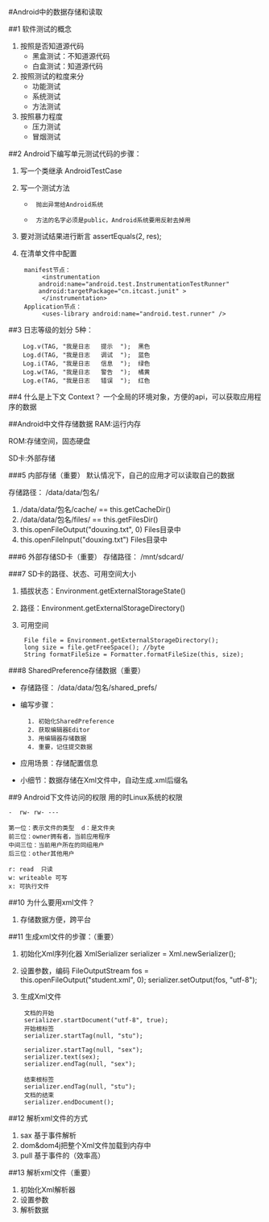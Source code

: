 #Android中的数据存储和读取


##1 软件测试的概念
1. 按照是否知道源代码
	- 黑盒测试：不知道源代码
	- 白盒测试：知道源代码
2. 按照测试的粒度来分
	- 功能测试
	- 系统测试
	- 方法测试
3. 按照暴力程度
	- 压力测试
	- 冒烟测试

##2 Android下编写单元测试代码的步骤：
1. 写一个类继承 AndroidTestCase
2. 写一个测试方法
	 * 		抛出异常给Android系统
	 * 		方法的名字必须是public，Android系统要用反射去掉用
3. 要对测试结果进行断言
		assertEquals(2, res);
4. 在清单文件中配置

		manifest节点：
			 <instrumentation
	        android:name="android.test.InstrumentationTestRunner"
	        android:targetPackage="cn.itcast.junit" >
	   		 </instrumentation>
		Application节点：
			 <uses-library android:name="android.test.runner" />

##3 日志等级的划分
5种：

		Log.v(TAG, "我是日志   提示  ");	黑色
		Log.d(TAG, "我是日志   调试  ");	蓝色 
		Log.i(TAG, "我是日志   信息  ");	绿色
		Log.w(TAG, "我是日志   警告  ");	橘黄
		Log.e(TAG, "我是日志   错误  ");	红色

##4 什么是上下文 Context？
一个全局的环境对象，方便的api，可以获取应用程序的数据

##Android中文件存储数据
RAM:运行内存

ROM:存储空间，固态硬盘

SD卡:外部存储

###5  内部存储（重要）
默认情况下，自己的应用才可以读取自己的数据

存储路径：   /data/data/包名/

1. /data/data/包名/cache/ == this.getCacheDir()
2. /data/data/包名/files/ == this.getFilesDir()
3. this.openFileOutput("douxing.txt", 0)  Files目录中
4. this.openFileInput("douxing.txt")	  Files目录中

###6 外部存储SD卡（重要）
存储路径：   /mnt/sdcard/


###7 SD卡的路径、状态、可用空间大小
1. 插拔状态：Environment.getExternalStorageState()

2. 路径：Environment.getExternalStorageDirectory()
3. 可用空间

		File file = Environment.getExternalStorageDirectory();
		long size = file.getFreeSpace(); //byte
		String formatFileSize = Formatter.formatFileSize(this, size);


###8 SharedPreference存储数据（重要）
- 存储路径：   /data/data/包名/shared_prefs/

- 编写步骤：
		
		1. 初始化SharedPreference
		2. 获取编辑器Editor
		3. 用编辑器存储数据
		4. 重要，记住提交数据

- 应用场景：存储配置信息
- 小细节：数据存储在Xml文件中，自动生成.xml后缀名

##9 Android下文件访问的权限
用的时Linux系统的权限

	-  rw- rw- ---

	第一位：表示文件的类型  d：是文件夹
	前三位：owner拥有者，当前应用程序
	中间三位：当前用户所在的同组用户
	后三位：other其他用户

	r: read  只读
	w: writeable 可写
	x: 可执行文件

##10 为什么要用xml文件？
1. 存储数据方便，跨平台

##11 生成xml文件的步骤：（重要）

1. 初始化Xml序列化器
	XmlSerializer serializer = Xml.newSerializer();
2. 设置参数，编码
	FileOutputStream fos = this.openFileOutput("student.xml", 0);
	serializer.setOutput(fos, "utf-8");
3. 生成Xml文件
 		
		文档的开始
		serializer.startDocument("utf-8", true);
		开始根标签
		serializer.startTag(null, "stu");

		serializer.startTag(null, "sex");
		serializer.text(sex);
		serializer.endTag(null, "sex");

		结束根标签
		serializer.endTag(null, "stu");
		文档的结束
		serializer.endDocument();

##12 解析xml文件的方式
1. sax  基于事件解析
2. dom&dom4j把整个Xml文件加载到内存中
3. pull 基于事件的（效率高）

##13 解析xml文件（重要）
1. 初始化Xml解析器
2. 设置参数
3. 解析数据
		